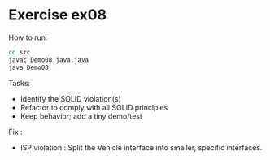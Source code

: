 # Exercise ex08

How to run:
```bash
cd src
javac Demo08.java.java
java Demo08
```

Tasks:
- Identify the SOLID violation(s)
- Refactor to comply with all SOLID principles
- Keep behavior; add a tiny demo/test

Fix : 
- ISP violation : Split the Vehicle interface into smaller, specific interfaces.



